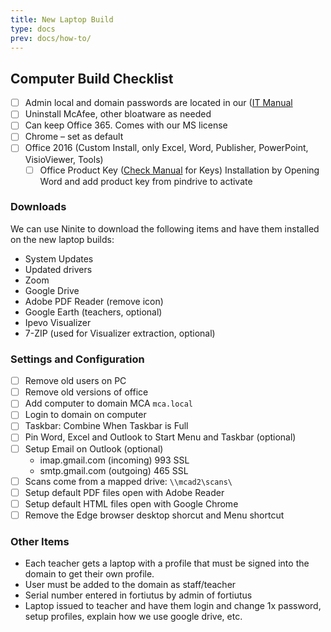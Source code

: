 ```yaml
---
title: New Laptop Build
type: docs
prev: docs/how-to/
---
```



## Computer Build Checklist

- [ ] Admin local and domain passwords are located in our ([IT Manual](https://docs.google.com/document/d/1FTnrAtKRgohreLQcMQWQcB9kovXHajtX/edit)
- [ ] Uninstall McAfee, other bloatware as needed
- [ ] Can keep Office 365. Comes with our MS license
- [ ] Chrome – set as default
- [ ] Office 2016 (Custom Install, only Excel, Word, Publisher, PowerPoint, VisioViewer, Tools)
	- [ ] Office Product Key ([Check Manual](https://docs.google.com/document/d/1FTnrAtKRgohreLQcMQWQcB9kovXHajtX/edit) for Keys) Installation by Opening Word and add product key from pindrive to activate
### Downloads 
We can use Ninite to download the following items and have them installed on the new laptop builds:
* System Updates
* Updated drivers
* Zoom
* Google Drive
* Adobe PDF Reader (remove icon)
* Google Earth (teachers, optional)
* Ipevo Visualizer
* 7-ZIP (used for Visualizer extraction, optional)
	
### Settings and Configuration
 - [ ] Remove old users on PC
- [ ] Remove old versions of office
- [ ] Add computer to domain MCA `mca.local`
- [ ] Login to domain on computer
- [ ] Taskbar: Combine When Taskbar is Full
- [ ] Pin Word, Excel and Outlook to Start Menu and Taskbar (optional)
- [ ] Setup Email on Outlook (optional)
	* imap.gmail.com (incoming) 993 SSL
	* smtp.gmail.com (outgoing) 465 SSL
- [ ] Scans come from a mapped drive: `\\mcad2\scans\`
- [ ] Setup default PDF files open with Adobe Reader
- [ ] Setup default HTML files open with Google Chrome
- [ ] Remove the Edge browser desktop shorcut and Menu shortcut

### Other Items
* Each teacher gets a laptop with a profile that must be signed into the domain to get their own profile.
* User must be added to the domain as staff/teacher
* Serial number entered in fortiutus by admin of fortiutus
* Laptop issued to teacher and have them login and change 1x password, setup profiles, explain how we use google drive, etc.

